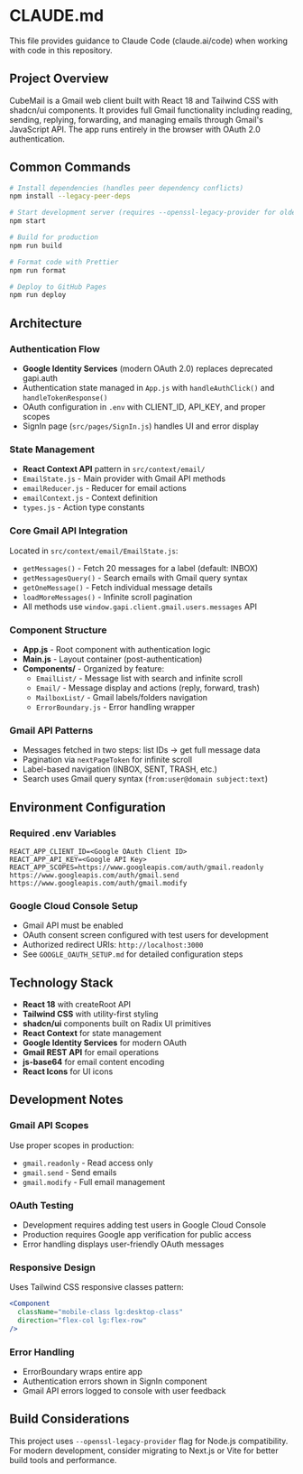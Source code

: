 # CLAUDE.md

This file provides guidance to Claude Code (claude.ai/code) when working with code in this repository.

## Project Overview

CubeMail is a Gmail web client built with React 18 and Tailwind CSS with shadcn/ui components. It provides full Gmail functionality including reading, sending, replying, forwarding, and managing emails through Gmail's JavaScript API. The app runs entirely in the browser with OAuth 2.0 authentication.

## Common Commands

```bash
# Install dependencies (handles peer dependency conflicts)
npm install --legacy-peer-deps

# Start development server (requires --openssl-legacy-provider for older Node compatibility)
npm start

# Build for production
npm run build

# Format code with Prettier
npm run format

# Deploy to GitHub Pages
npm run deploy
```

## Architecture

### Authentication Flow
- **Google Identity Services** (modern OAuth 2.0) replaces deprecated gapi.auth
- Authentication state managed in `App.js` with `handleAuthClick()` and `handleTokenResponse()`
- OAuth configuration in `.env` with CLIENT_ID, API_KEY, and proper scopes
- SignIn page (`src/pages/SignIn.js`) handles UI and error display

### State Management
- **React Context API** pattern in `src/context/email/`
- `EmailState.js` - Main provider with Gmail API methods
- `emailReducer.js` - Reducer for email actions
- `emailContext.js` - Context definition
- `types.js` - Action type constants

### Core Gmail API Integration
Located in `src/context/email/EmailState.js`:
- `getMessages()` - Fetch 20 messages for a label (default: INBOX)
- `getMessagesQuery()` - Search emails with Gmail query syntax
- `getOneMessage()` - Fetch individual message details
- `loadMoreMessages()` - Infinite scroll pagination
- All methods use `window.gapi.client.gmail.users.messages` API

### Component Structure
- **App.js** - Root component with authentication logic
- **Main.js** - Layout container (post-authentication)
- **Components/** - Organized by feature:
  - `EmailList/` - Message list with search and infinite scroll
  - `Email/` - Message display and actions (reply, forward, trash)
  - `MailboxList/` - Gmail labels/folders navigation
  - `ErrorBoundary.js` - Error handling wrapper

### Gmail API Patterns
- Messages fetched in two steps: list IDs → get full message data
- Pagination via `nextPageToken` for infinite scroll
- Label-based navigation (INBOX, SENT, TRASH, etc.)
- Search uses Gmail query syntax (`from:user@domain subject:text`)

## Environment Configuration

### Required .env Variables
```
REACT_APP_CLIENT_ID=<Google OAuth Client ID>
REACT_APP_API_KEY=<Google API Key>
REACT_APP_SCOPES=https://www.googleapis.com/auth/gmail.readonly https://www.googleapis.com/auth/gmail.send https://www.googleapis.com/auth/gmail.modify
```

### Google Cloud Console Setup
- Gmail API must be enabled
- OAuth consent screen configured with test users for development
- Authorized redirect URIs: `http://localhost:3000`
- See `GOOGLE_OAUTH_SETUP.md` for detailed configuration steps

## Technology Stack

- **React 18** with createRoot API
- **Tailwind CSS** with utility-first styling
- **shadcn/ui** components built on Radix UI primitives
- **React Context** for state management
- **Google Identity Services** for modern OAuth
- **Gmail REST API** for email operations
- **js-base64** for email content encoding
- **React Icons** for UI icons

## Development Notes

### Gmail API Scopes
Use proper scopes in production:
- `gmail.readonly` - Read access only
- `gmail.send` - Send emails
- `gmail.modify` - Full email management

### OAuth Testing
- Development requires adding test users in Google Cloud Console
- Production requires Google app verification for public access
- Error handling displays user-friendly OAuth messages

### Responsive Design
Uses Tailwind CSS responsive classes pattern:
```jsx
<Component 
  className="mobile-class lg:desktop-class"
  direction="flex-col lg:flex-row"
/>
```

### Error Handling
- ErrorBoundary wraps entire app
- Authentication errors shown in SignIn component
- Gmail API errors logged to console with user feedback

## Build Considerations

This project uses `--openssl-legacy-provider` flag for Node.js compatibility. For modern development, consider migrating to Next.js or Vite for better build tools and performance.